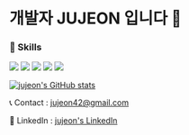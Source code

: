 # 개발자 JUJEON 입니다 👋

### 💼 Skills 

<img src="https://img.shields.io/badge/typescript-3178C6?style=for-the-badge&logo=typescript&logoColor=white"> <img src="https://img.shields.io/badge/react-61DAFB?style=for-the-badge&logo=react&logoColor=black">
<img src="https://img.shields.io/badge/nextjs-000000?style=for-the-badge&logo=nextdotjs&logoColor=white">  <img src="https://img.shields.io/badge/c-A8B9CC?style=for-the-badge&logo=c&logoColor=white"> <img src="https://img.shields.io/badge/c++-00599C?style=for-the-badge&logo=c%2B%2B&logoColor=white"> 

[![jujeon's GitHub stats](https://github-readme-stats.vercel.app/api?username=joonseong11&hide=stars,contribs&count_private=true&show_icons=true&theme=ambient_gradient)](https://github.com/joonseong11/github-readme-stats)

📞 Contact : jujeon42@gmail.com

👋 LinkedIn : [jujeon's LinkedIn](https://www.linkedin.com/in/jujeon42)

